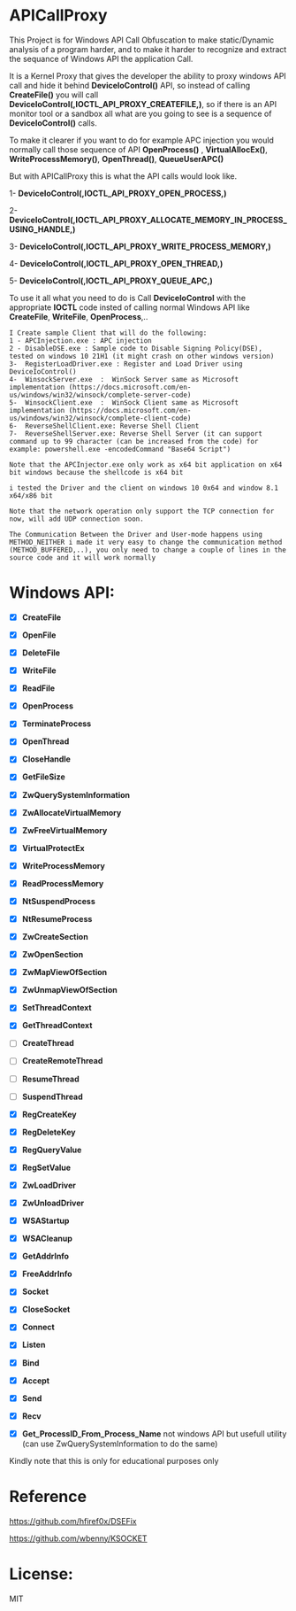 # APICallProxy

This Project is for Windows API Call Obfuscation to make static/Dynamic analysis of a program harder, and to make it harder to recognize and extract the sequance of Windows API the application Call.

It is a Kernel Proxy that gives the developer the ability to proxy windows API call and hide it behind **DeviceIoControl()** API, so instead of calling **CreateFile()** you will call **DeviceIoControl(,IOCTL_API_PROXY_CREATEFILE,)**, so if there is an API monitor tool or a sandbox all what are you going to see is a sequence of **DeviceIoControl()** calls.

To make it clearer if you want to do for example APC injection you would normally call those sequence of API
 **OpenProcess()** , **VirtualAllocEx()**, **WriteProcessMemory()**, **OpenThread()**, **QueueUserAPC()**

But with APICallProxy this is what the API calls would look like.

1- **DeviceIoControl(,IOCTL_API_PROXY_OPEN_PROCESS,)**

2- **DeviceIoControl(,IOCTL_API_PROXY_ALLOCATE_MEMORY_IN_PROCESS_USING_HANDLE,)**

3- **DeviceIoControl(,IOCTL_API_PROXY_WRITE_PROCESS_MEMORY,)**

4- **DeviceIoControl(,IOCTL_API_PROXY_OPEN_THREAD,)**

5- **DeviceIoControl(,IOCTL_API_PROXY_QUEUE_APC,)**


To use it all what you need to do is Call **DeviceIoControl** with the appropriate **IOCTL** code insted of calling normal Windows API like **CreateFile**, **WriteFile**, **OpenProcess**,..


```
I Create sample Client that will do the following:
1 - APCInjection.exe : APC injection 
2 - DisableDSE.exe : Sample code to Disable Signing Policy(DSE), tested on windows 10 21H1 (it might crash on other windows version)
3-  RegisterLoadDriver.exe : Register and Load Driver using DeviceIoControl()
4-  WinsockServer.exe  :  WinSock Server same as Microsoft implementation (https://docs.microsoft.com/en-us/windows/win32/winsock/complete-server-code)
5-  WinsockClient.exe  :  WinSock Client same as Microsoft implementation (https://docs.microsoft.com/en-us/windows/win32/winsock/complete-client-code)
6-  ReverseShellClient.exe: Reverse Shell Client
7-  ReverseShellServer.exe: Reverse Shell Server (it can support command up to 99 character (can be increased from the code) for example: powershell.exe -encodedCommand "Base64 Script")

Note that the APCInjector.exe only work as x64 bit application on x64 bit windows because the shellcode is x64 bit

i tested the Driver and the client on windows 10 0x64 and window 8.1 x64/x86 bit

Note that the network operation only support the TCP connection for now, will add UDP connection soon.

The Communication Between the Driver and User-mode happens using METHOD_NEITHER i made it very easy to change the communication method (METHOD_BUFFERED,..), you only need to change a couple of lines in the source code and it will work normally
```


 
# Windows API:

- [x] **CreateFile**
- [x] **OpenFile**
- [x] **DeleteFile**
- [x] **WriteFile**
- [x] **ReadFile**
- [x] **OpenProcess**
- [x] **TerminateProcess**
- [x] **OpenThread**
- [x] **CloseHandle**
- [x] **GetFileSize**
- [x] **ZwQuerySystemInformation**
- [x] **ZwAllocateVirtualMemory**
- [x] **ZwFreeVirtualMemory**
- [x] **VirtualProtectEx**
- [x] **WriteProcessMemory**
- [x] **ReadProcessMemory**
- [x] **NtSuspendProcess**
- [x] **NtResumeProcess**
- [x] **ZwCreateSection**
- [x] **ZwOpenSection**
- [x] **ZwMapViewOfSection**
- [x] **ZwUnmapViewOfSection**
- [x] **SetThreadContext**
- [x] **GetThreadContext**
- [ ] **CreateThread**
- [ ] **CreateRemoteThread**
- [ ] **ResumeThread**
- [ ] **SuspendThread**
- [x] **RegCreateKey**
- [x] **RegDeleteKey**
- [x] **RegQueryValue**
- [x] **RegSetValue**
- [x] **ZwLoadDriver**
- [x] **ZwUnloadDriver**
- [x] **WSAStartup**
- [x] **WSACleanup**
- [x] **GetAddrInfo**
- [x] **FreeAddrInfo**
- [x] **Socket**
- [x] **CloseSocket**
- [x] **Connect**
- [x] **Listen**
- [x] **Bind**
- [x] **Accept**
- [x] **Send**
- [x] **Recv**

- [x] **Get_ProcessID_From_Process_Name**         not windows API but usefull utility (can use ZwQuerySystemInformation to do the same)


Kindly note that this is only for educational purposes only

# Reference

https://github.com/hfiref0x/DSEFix 

https://github.com/wbenny/KSOCKET

# License:
MIT
